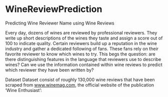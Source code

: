 # WineReviewPrediction
Predicting Wine Reviewer Name using Wine Reviews

Every day, dozens of wines are reviewed by professional reviewers. They write up short descriptions of the wines they taste and assign a score out of 100 to indicate quality. Certain reviewers build up a reputation in the wine industry and gather a dedicated following of fans. These fans rely on their favorite reviewer to know which wines to try.
This begs the question: are there distinguishing features in the language that reviewers use to describe wines? Can we use the information contained within wine reviews to predict which reviewer they have been written by?


Dataset
Dataset consist of roughly 130,000 wine reviews that have been scraped from www.winemag.com, the official website of the publication ‘Wine Enthusiast’:

